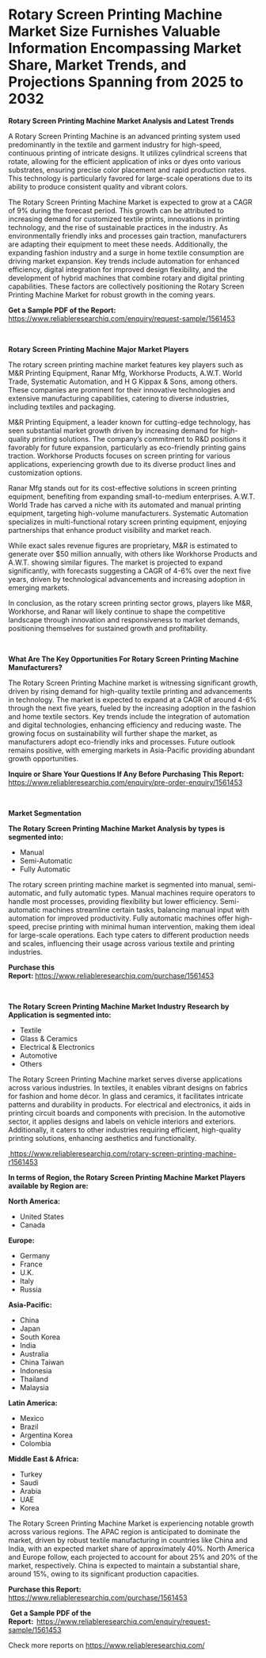 <p><h1>Rotary Screen Printing Machine Market Size Furnishes Valuable Information Encompassing Market Share, Market Trends, and Projections Spanning from 2025 to 2032</h1></p><p><strong>Rotary Screen Printing Machine Market Analysis and Latest Trends</strong></p>
<p><p>A Rotary Screen Printing Machine is an advanced printing system used predominantly in the textile and garment industry for high-speed, continuous printing of intricate designs. It utilizes cylindrical screens that rotate, allowing for the efficient application of inks or dyes onto various substrates, ensuring precise color placement and rapid production rates. This technology is particularly favored for large-scale operations due to its ability to produce consistent quality and vibrant colors.</p><p>The Rotary Screen Printing Machine Market is expected to grow at a CAGR of 9% during the forecast period. This growth can be attributed to increasing demand for customized textile prints, innovations in printing technology, and the rise of sustainable practices in the industry. As environmentally friendly inks and processes gain traction, manufacturers are adapting their equipment to meet these needs. Additionally, the expanding fashion industry and a surge in home textile consumption are driving market expansion. Key trends include automation for enhanced efficiency, digital integration for improved design flexibility, and the development of hybrid machines that combine rotary and digital printing capabilities. These factors are collectively positioning the Rotary Screen Printing Machine Market for robust growth in the coming years.</p></p>
<p><strong>Get a Sample PDF of the Report:&nbsp;</strong> <a href="https://www.reliableresearchiq.com/enquiry/request-sample/1561453?utm_campaign=1950&utm_medium=2&utm_source=Github&utm_content=ia&utm_term=16022025&utm_id=rotary-screen-printing-machine">https://www.reliableresearchiq.com/enquiry/request-sample/1561453</a></p>
<p>&nbsp;</p>
<p><strong>Rotary Screen Printing Machine Major Market Players</strong></p>
<p><p>The rotary screen printing machine market features key players such as M&R Printing Equipment, Ranar Mfg, Workhorse Products, A.W.T. World Trade, Systematic Automation, and H G Kippax & Sons, among others. These companies are prominent for their innovative technologies and extensive manufacturing capabilities, catering to diverse industries, including textiles and packaging.</p><p>M&R Printing Equipment, a leader known for cutting-edge technology, has seen substantial market growth driven by increasing demand for high-quality printing solutions. The company’s commitment to R&D positions it favorably for future expansion, particularly as eco-friendly printing gains traction. Workhorse Products focuses on screen printing for various applications, experiencing growth due to its diverse product lines and customization options.</p><p>Ranar Mfg stands out for its cost-effective solutions in screen printing equipment, benefiting from expanding small-to-medium enterprises. A.W.T. World Trade has carved a niche with its automated and manual printing equipment, targeting high-volume manufacturers. Systematic Automation specializes in multi-functional rotary screen printing equipment, enjoying partnerships that enhance product visibility and market reach.</p><p>While exact sales revenue figures are proprietary, M&R is estimated to generate over $50 million annually, with others like Workhorse Products and A.W.T. showing similar figures. The market is projected to expand significantly, with forecasts suggesting a CAGR of 4-6% over the next five years, driven by technological advancements and increasing adoption in emerging markets.</p><p>In conclusion, as the rotary screen printing sector grows, players like M&R, Workhorse, and Ranar will likely continue to shape the competitive landscape through innovation and responsiveness to market demands, positioning themselves for sustained growth and profitability.</p></p>
<p>&nbsp;</p>
<p><strong>What Are The Key Opportunities For Rotary Screen Printing Machine Manufacturers?</strong></p>
<p><p>The Rotary Screen Printing Machine market is witnessing significant growth, driven by rising demand for high-quality textile printing and advancements in technology. The market is expected to expand at a CAGR of around 4-6% through the next five years, fueled by the increasing adoption in the fashion and home textile sectors. Key trends include the integration of automation and digital technologies, enhancing efficiency and reducing waste. The growing focus on sustainability will further shape the market, as manufacturers adopt eco-friendly inks and processes. Future outlook remains positive, with emerging markets in Asia-Pacific providing abundant growth opportunities.</p></p>
<p><strong>Inquire or Share Your Questions If Any Before Purchasing This Report:</strong> <a href="https://www.reliableresearchiq.com/enquiry/pre-order-enquiry/1561453?utm_campaign=1950&utm_medium=2&utm_source=Github&utm_content=ia&utm_term=16022025&utm_id=rotary-screen-printing-machine">https://www.reliableresearchiq.com/enquiry/pre-order-enquiry/1561453</a></p>
<p>&nbsp;</p>
<p><strong>Market Segmentation</strong></p>
<p><strong>The Rotary Screen Printing Machine Market Analysis by types is segmented into:</strong></p>
<p><ul><li>Manual</li><li>Semi-Automatic</li><li>Fully Automatic</li></ul></p>
<p><p>The rotary screen printing machine market is segmented into manual, semi-automatic, and fully automatic types. Manual machines require operators to handle most processes, providing flexibility but lower efficiency. Semi-automatic machines streamline certain tasks, balancing manual input with automation for improved productivity. Fully automatic machines offer high-speed, precise printing with minimal human intervention, making them ideal for large-scale operations. Each type caters to different production needs and scales, influencing their usage across various textile and printing industries.</p></p>
<p><strong>Purchase this Report:&nbsp;</strong><a href="https://www.reliableresearchiq.com/purchase/1561453?utm_campaign=1950&utm_medium=2&utm_source=Github&utm_content=ia&utm_term=16022025&utm_id=rotary-screen-printing-machine">https://www.reliableresearchiq.com/purchase/1561453</a></p>
<p>&nbsp;</p>
<p><strong>The Rotary Screen Printing Machine Market Industry Research by Application is segmented into:</strong></p>
<p><ul><li>Textile</li><li>Glass & Ceramics</li><li>Electrical & Electronics</li><li>Automotive</li><li>Others</li></ul></p>
<p><p>The Rotary Screen Printing Machine market serves diverse applications across various industries. In textiles, it enables vibrant designs on fabrics for fashion and home décor. In glass and ceramics, it facilitates intricate patterns and durability in products. For electrical and electronics, it aids in printing circuit boards and components with precision. In the automotive sector, it applies designs and labels on vehicle interiors and exteriors. Additionally, it caters to other industries requiring efficient, high-quality printing solutions, enhancing aesthetics and functionality.</p></p>
<p><a href="https://www.reliableresearchiq.com/rotary-screen-printing-machine-r1561453?utm_campaign=1950&utm_medium=2&utm_source=Github&utm_content=ia&utm_term=16022025&utm_id=rotary-screen-printing-machine">&nbsp;https://www.reliableresearchiq.com/rotary-screen-printing-machine-r1561453</a></p>
<p><strong>In terms of Region, the Rotary Screen Printing Machine Market Players available by Region are:</strong></p>
<p>
    <p> <strong> North America: </strong>
        <ul>
            <li>United States</li>
            <li>Canada</li>
        </ul>
        </p> 
    <p> <strong> Europe: </strong>
        <ul>
            <li>Germany</li>
            <li>France</li>
            <li>U.K.</li>
            <li>Italy</li>
            <li>Russia</li>
        </ul>
        </p> 
    <p> <strong> Asia-Pacific: </strong>
        <ul>
            <li>China</li>
            <li>Japan</li>
            <li>South Korea</li>
            <li>India</li>
            <li>Australia</li>
            <li>China Taiwan</li>
            <li>Indonesia</li>
            <li>Thailand</li>
            <li>Malaysia</li>
        </ul>
        </p> 
    <p> <strong> Latin America: </strong>
        <ul>
            <li>Mexico</li>
            <li>Brazil</li>
            <li>Argentina Korea</li>
            <li>Colombia</li>
        </ul>
        </p> 
    <p> <strong> Middle East & Africa: </strong>
        <ul>
            <li>Turkey</li>
            <li>Saudi</li>
            <li>Arabia</li>
            <li>UAE</li>
            <li>Korea</li>
        </ul>
    </p>
    </p>
<p><p>The Rotary Screen Printing Machine Market is experiencing notable growth across various regions. The APAC region is anticipated to dominate the market, driven by robust textile manufacturing in countries like China and India, with an expected market share of approximately 40%. North America and Europe follow, each projected to account for about 25% and 20% of the market, respectively. China is expected to maintain a substantial share, around 15%, owing to its significant production capacities.</p></p>
<p><strong>Purchase this Report: </strong><a href="https://www.reliableresearchiq.com/purchase/1561453?utm_campaign=1950&utm_medium=2&utm_source=Github&utm_content=ia&utm_term=16022025&utm_id=rotary-screen-printing-machine">https://www.reliableresearchiq.com/purchase/1561453</a></p>
<p>&nbsp;<strong>Get a Sample PDF of the Report:&nbsp;&nbsp;</strong><a href="https://www.reliableresearchiq.com/enquiry/request-sample/1561453?utm_campaign=1950&utm_medium=2&utm_source=Github&utm_content=ia&utm_term=16022025&utm_id=rotary-screen-printing-machine">https://www.reliableresearchiq.com/enquiry/request-sample/1561453</a></p>
<p><strong></strong></p>
<p>Check more reports on <a href="https://www.reliableresearchiq.com/?utm_campaign=1950&utm_medium=2&utm_source=Github&utm_content=ia&utm_term=16022025&utm_id=rotary-screen-printing-machine">https://www.reliableresearchiq.com/</a></p>